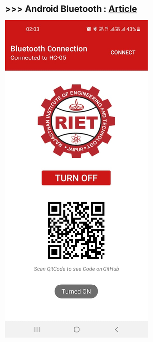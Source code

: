 
# >>> Android Bluetooth : [Article](https://medium.com/swlh/create-custom-android-app-to-control-arduino-board-using-bluetooth-ff878e998aa8)

![ss](https://github.com/imvickykumar999/Final-Year-Project/blob/main/ss.jpg?raw=true)
